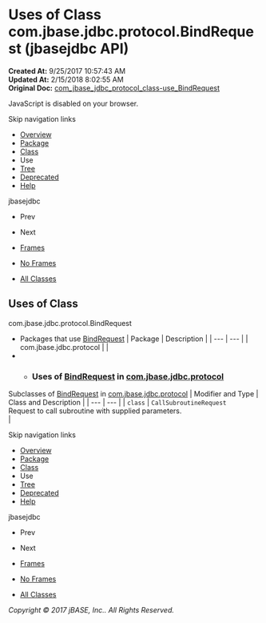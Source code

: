 # Uses of Class com.jbase.jdbc.protocol.BindRequest (jbasejdbc   API)

**Created At:** 9/25/2017 10:57:43 AM  
**Updated At:** 2/15/2018 8:02:55 AM  
**Original Doc:** [com_jbase_jdbc_protocol_class-use_BindRequest](https://docs.jbase.com/39241-class-use/com_jbase_jdbc_protocol_class-use_BindRequest)  

<!--<br>    try {<br>        if (location.href.indexOf('is-external=true') == -1) {<br>            parent.document.title="Uses of Class com.jbase.jdbc.protocol.BindRequest (jbasejdbc   API)";<br>        }<br>    }<br>    catch(err) {<br>    }<br>//-->
JavaScript is disabled on your browser.

Skip navigation links

- [Overview](../../../../../overview-summary.html)
- [Package](/39240-protocol/com_jbase_jdbc_protocol_package-summary)
- [Class](/39240-protocol/com_jbase_jdbc_protocol_BindRequest "class in com.jbase.jdbc.protocol")
- Use
- [Tree](/39240-protocol/com_jbase_jdbc_protocol_package-tree)
- [Deprecated](../../../../../deprecated-list.html)
- [Help](../../../../../help-doc.html)


jbasejdbc <br>

- Prev
- Next


- [Frames](../../../../../index.html?com/jbase/jdbc/protocol/class-use//39241-class-use/com_jbase_jdbc_protocol_class-use_BindRequest)
- [No Frames](/39241-class-use/com_jbase_jdbc_protocol_class-use_BindRequest)


- [All Classes](../../../../../allclasses-noframe.html)


<!--<br>  allClassesLink = document.getElementById("allclasses\_navbar\_top");<br>  if(window==top) {<br>    allClassesLink.style.display = "block";<br>  }<br>  else {<br>    allClassesLink.style.display = "none";<br>  }<br>  //-->

## Uses of Class
com.jbase.jdbc.protocol.BindRequest

- Packages that use [BindRequest](/39240-protocol/com_jbase_jdbc_protocol_BindRequest "class in com.jbase.jdbc.protocol") | Package | Description |
| --- | --- |
| com.jbase.jdbc.protocol |   |
- - ### Uses of [BindRequest](/39240-protocol/com_jbase_jdbc_protocol_BindRequest "class in com.jbase.jdbc.protocol") in [com.jbase.jdbc.protocol](/39240-protocol/com_jbase_jdbc_protocol_package-summary)


Subclasses of [BindRequest](/39240-protocol/com_jbase_jdbc_protocol_BindRequest "class in com.jbase.jdbc.protocol") in [com.jbase.jdbc.protocol](/39240-protocol/com_jbase_jdbc_protocol_package-summary) | Modifier and Type | Class and Description |
| --- | --- |
| `class` | `CallSubroutineRequest`<br>Request to call subroutine with supplied parameters.<br> |

Skip navigation links

- [Overview](../../../../../overview-summary.html)
- [Package](/39240-protocol/com_jbase_jdbc_protocol_package-summary)
- [Class](/39240-protocol/com_jbase_jdbc_protocol_BindRequest "class in com.jbase.jdbc.protocol")
- Use
- [Tree](/39240-protocol/com_jbase_jdbc_protocol_package-tree)
- [Deprecated](../../../../../deprecated-list.html)
- [Help](../../../../../help-doc.html)


jbasejdbc <br>

- Prev
- Next


- [Frames](../../../../../index.html?com/jbase/jdbc/protocol/class-use//39241-class-use/com_jbase_jdbc_protocol_class-use_BindRequest)
- [No Frames](/39241-class-use/com_jbase_jdbc_protocol_class-use_BindRequest)


- [All Classes](../../../../../allclasses-noframe.html)


<!--<br>  allClassesLink = document.getElementById("allclasses\_navbar\_bottom");<br>  if(window==top) {<br>    allClassesLink.style.display = "block";<br>  }<br>  else {<br>    allClassesLink.style.display = "none";<br>  }<br>  //-->

*Copyright © 2017 jBASE, Inc.. All Rights Reserved.*
